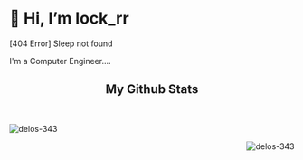 # 👋 Hi, I’m lock_rr

[404 Error] Sleep not found

I'm a Computer Engineer....

<h2 align="center"> My Github Stats </h2>
<br>
<p>&nbsp;<img align="left" src="https://github-readme-stats.vercel.app/api?username=flitzcore&theme=rose_pine&show_icons=true&locale=en" alt="delos-343" /></p>
<p><img align="right" src="https://github-readme-stats.vercel.app/api/top-langs?username=flitzcore&theme=rose_pine&show_icons=true&locale=en&layout=compact" alt="delos-343" /></p>

<br>
<br>

<!---
flitzcore/flitzcore is a ✨ special ✨ repository because its `README.md` (this file) appears on your GitHub profile.
You can click the Preview link to take a look at your changes.
--->

